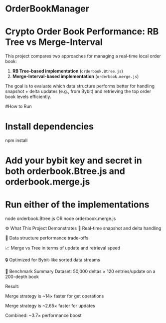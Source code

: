 # OrderBookManager

#  Crypto Order Book Performance: RB Tree vs Merge-Interval

This project compares two approaches for managing a real-time local order book:
1. **RB Tree-based implementation** (`orderbook.Btree.js`)
2. **Merge-Interval-based implementation** (`orderbook.merge.js`)

The goal is to evaluate which data structure performs better for handling snapshot + delta updates (e.g., from Bybit) and retrieving the top order book levels efficiently.

#How to Run

# Install dependencies 
npm install
# Add your bybit key and secret in both orderbook.Btree.js and orderbook.merge.js

# Run either of the implementations
node orderbook.Btree.js
OR
node orderbook.merge.js


⚙️ What This Project Demonstrates
🔁 Real-time snapshot and delta handling

🧠 Data structure performance trade-offs

📈 Merge vs Tree in terms of update and retrieval speed

🔒 Optimized for Bybit-like sorted data streams

🧪 Benchmark Summary
Dataset: 50,000 deltas × 120 entries/update on a 200-depth book

Result:

Merge strategy is ~14× faster for get operations

Merge strategy is ~2.65× faster for updates

Combined: ~3.7× performance boost

